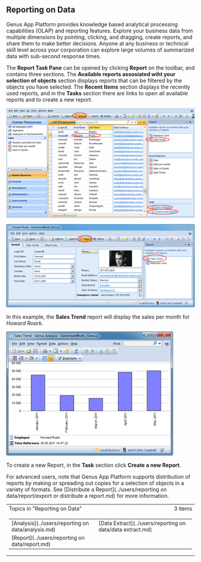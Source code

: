## Reporting on Data

Genus App Platform provides knowledge based analytical processing capabilities (OLAP) and reporting features. Explore your business data from multiple dimensions by pointing, clicking, and dragging, create reports, and share them to make better decisions. Anyone at any business or technical skill level across your corporation can explore large volumes of summarized data with sub-second response times.

The **Report Task Pane** can be opened by clicking **Report** on the toolbar, and contains three sections. The **Available reports assosiated wiht your selection of objects** section displays reports that can be filtered by the objects you have selected. The **Recent Items** section displays the recently used reports, and in the **Tasks** section there are links to open all available reports and to create a new report.

![ID254E9596452B4E48.png](media/ID254E9596452B4E48.png)

 ![IDB79889EC11F749B4.ID89A6A04635424CCA.png](media/61d442e442fa47469a5fb9f8b1da6008.png)

In this example, the **Sales Trend** report will display the sales per month for <span style="FONT-STYLE: italic">Howard Roark.

![IDB79889EC11F749B4.IDE04A2ACC7DD245FE.png](media/9138a479a63045a6b6ae6602644a2c84.png)

To create a new Report, in the **Task** section click **Create a new Report**.

For advanced users, note that Genus App Platform supports distribution of reports by making or spreading out copies for a selection of objects in a variety of formats. See [Distribute a Report](../users/reporting on data/report/export or distribute a report.md) for more information.

<table cellpadding="0" cellspacing="0" width="100%" class="cdclvSuggestTable">

<tbody>

<tr>

<td width="100%" class="cdclvSuggestTitle">Topics in "Reporting on Data"</td>

<td class="cdclvSuggestTitle"><nobr>3 items</nobr></td>

</tr>

<tr>

<td class="cdclvCategoryCont" colspan="2">

<table cellpadding="0" cellspacing="0" width="100%">

<tbody>

<tr>

<td valign="top" class="cdclvCategoryCol1">[Analysis](../users/reporting on data/analysis.md)</td>

<td valign="top" class="cdclvCategoryCol2">[Data Extract](../users/reporting on data/data extract.md)</td>

</tr>

<tr class="cdclvCategoryRowAlt">

<td valign="top" class="cdclvCategoryCol1">[Report](../users/reporting on data/report.md)</td>

<td valign="top" class="cdclvCategoryCol2"></td>

</tr>

</tbody>

</table>

</td>

</tr>

</tbody>

</table>